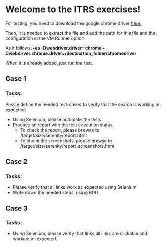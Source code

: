 # Welcome to the ITRS exercises!

For testing, you need to download the google chrome driver <a href="http://chromedriver.chromium.org/downloads">here. </a>

Then, it is needed to extract the file and add the path for this file and the configuration in the VM Runner option. 

As it follows:<b> -ea -Dwebdriver.driver=chrome -Dwebdriver.chrome.driver=/destination_folder/chromedriver </b>

When it is already added, just run the test.

## Case 1
### Tasks:

Please define the needed test-cases to verify that the search is working as expected:
- Using Selenium, please automate the tests
- Produce an report with the test execution status.
  - To check the report, please browse to /target/size/serenity/report.html
  - To check the screenshots, please browse to /target/size/serenity/report_screenshots.html
  

## Case 2
### Tasks:

- Please verify that all links work as expected using Selenium
- Write down the needed steps, using BDD.

## Case 3
### Tasks:

- Using Selenium, please verity that links all links are clickable and working as expected.
